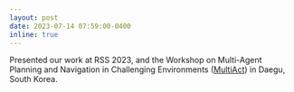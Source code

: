 ```yaml
---
layout: post
date: 2023-07-14 07:59:00-0400
inline: true
---
```

Presented our work at RSS 2023, and the Workshop on Multi-Agent Planning and Navigation in Challenging Environments (<a href="https://amrl.cs.utexas.edu/multi-agent-planning-workshop.html">MultiAct</a>) in Daegu, South Korea.
